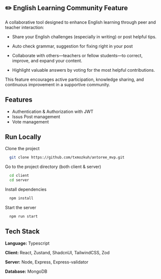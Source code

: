 ## ✏️ English Learning Community Feature

A collaborative tool designed to enhance English learning through peer and teacher interaction:

+ Share your English challenges (especially in writing) or post helpful tips.

+ Auto check grammar, suggestion for fixing right in your post

+ Collaborate with others—teachers or fellow students—to correct, improve, and expand your content.

+ Highlight valuable answers by voting for the most helpful contributions.

This feature encourages active participation, knowledge sharing, and continuous improvement in a supportive community.
## Features

- Authentication & Authorization with JWT 
- Issus Post management
- Vote management



## Run Locally

Clone the project

```bash
  git clone https://github.com/txmozkuh/antoree_mvp.git
```

Go to the project directory (both client & server)

```bash
  cd client
  cd server
```

Install dependencies

```bash
  npm install
```

Start the server

```bash
  npm run start
```


## Tech Stack

**Language:** Typescript

**Client:** React, Zustand, ShadcnUI, TailwindCSS, Zod

**Server:** Node, Express, Express-validator

**Database:** MongoDB

